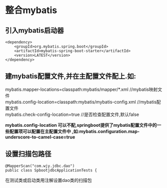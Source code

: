 # 整合mybatis
## 引入mybatis启动器
```
<dependency>
    <groupId>org.mybatis.spring.boot</groupId>
    <artifactId>mybatis-spring-boot-starter</artifactId>
    <version>LATEST</version>
</dependency>
```
## 建mybatis配置文件,并在主配置文件配上.如:  
mybatis.mapper-locations=classpath:mybatis/mapper/*.xml  //mybatis映射文件  
mybatis.config-location=classpath:mybatis/mybatis-config.xml  //mybatis配置文件  
mybatis.check-config-location=true //是否检查配置文件,默认false  


**mybatis.config-location 可以不配,springboot提供了mybatis配置文件中的一些配置项可以配置在主配置文件中
,如:mybatis.configuration.map-underscore-to-camel-case=true**  
## 设置扫描包路径
```
@MapperScan("com.wjy.jdbc.dao")
public class SpbootjdbcApplicationTests {
```
在测试类或启动类用注解设置dao类的扫描包
